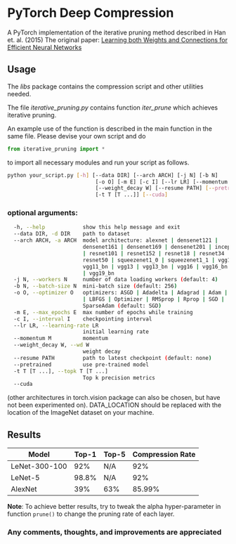 # PyTorch Deep Compression

A PyTorch implementation of the iterative pruning method described in Han et. al. (2015)
The original paper: [Learning both Weights and Connections for Efficient Neural Networks](https://arxiv.org/abs/1506.02626)

## Usage

The *libs* package contains the compression script and other utilities needed.

The file *iterative_pruning.py* contains function *iter_prune* which achieves iterative pruning.

An example use of the function is described in the main function in the same file.
Please devise your own script and do
```python
from iterative_pruning import *
```
to import all necessary modules and run your script as follows.
```bash
python your_script.py [-h] [--data DIR] [--arch ARCH] [-j N] [-b N]
                            [-o O] [-m E] [-c I] [--lr LR] [--momentum M]
                            [--weight_decay W] [--resume PATH] [--pretrained]
                            [-t T [T ...]] [--cuda]
```
### optional arguments:
```bash
  -h, --help            show this help message and exit
  --data DIR, -d DIR    path to dataset
  --arch ARCH, -a ARCH  model architecture: alexnet | densenet121 |
                        densenet161 | densenet169 | densenet201 | inception_v3
                        | resnet101 | resnet152 | resnet18 | resnet34 |
                        resnet50 | squeezenet1_0 | squeezenet1_1 | vgg11 |
                        vgg11_bn | vgg13 | vgg13_bn | vgg16 | vgg16_bn | vgg19
                        | vgg19_bn
  -j N, --workers N     number of data loading workers (default: 4)
  -b N, --batch-size N  mini-batch size (default: 256)
  -o O, --optimizer O   optimizers: ASGD | Adadelta | Adagrad | Adam | Adamax
                        | LBFGS | Optimizer | RMSprop | Rprop | SGD |
                        SparseAdam (default: SGD)
  -m E, --max_epochs E  max number of epochs while training
  -c I, --interval I    checkpointing interval
  --lr LR, --learning-rate LR
                        initial learning rate
  --momentum M          momentum
  --weight_decay W, --wd W
                        weight decay
  --resume PATH         path to latest checkpoint (default: none)
  --pretrained          use pre-trained model
  -t T [T ...], --topk T [T ...]
                        Top k precision metrics
  --cuda
```
(other architectures in torch.vision package can also be chosen, but have not been experimented on). DATA_LOCATION should be replaced with the location of the ImageNet dataset on your machine.

## Results

| Model  | Top-1 | Top-5 | Compression Rate |
| ------------- | ------------- | ------------- |  ------------- |
| LeNet-300-100 | 92% | N/A | 92% |
| LeNet-5 | 98.8% | N/A | 92% |
| AlexNet | 39% | 63% | 85.99% |

**Note**: To achieve better results, try to tweak the alpha hyper-parameter in function ```prune()``` to change the pruning rate of each layer.

### Any comments, thoughts, and improvements are appreciated
